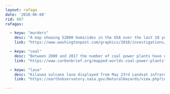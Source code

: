 ```yaml
---
layout: rafaga
date: '2018-06-08'
rid: 887
rafagas:

  - keyw: "murders"
    desc: "A map showing 52000 homicides in the USA over the last 10 years shows where murders are common, but detentions not so much"
    link: "https://www.washingtonpost.com/graphics/2018/investigations/where-murders-go-unsolved/?noredirect=on"

  - keyw: "coal"
    desc: "Between 2000 and 2017 the number of coal power plants have doubled and will double again"
    link: "https://www.carbonbrief.org/mapped-worlds-coal-power-plants"

  - keyw: "lava"
    desc: "Kilauea volcano lava displayed from May 23rd Landsat infrared band imagery, showing new cracks"
    link: "https://earthobservatory.nasa.gov/NaturalHazards/view.php?id=92194"

---
```

